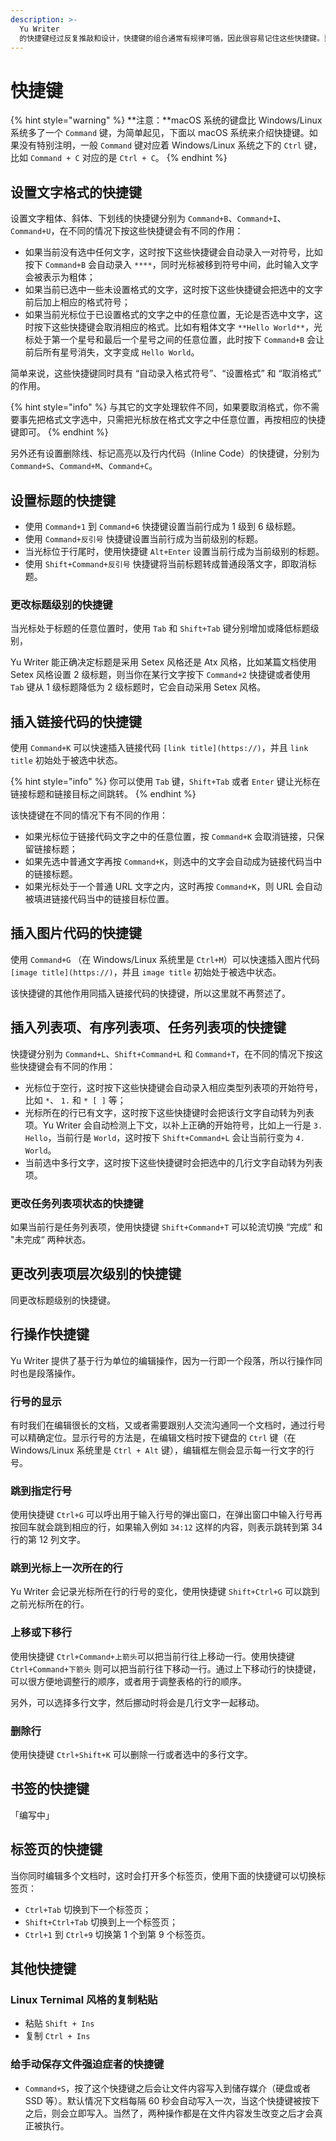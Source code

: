 ```yaml
---
description: >-
  Yu Writer
  的快捷键经过反复推敲和设计，快捷键的组合通常有规律可循，因此很容易记住这些快捷键。熟悉一些快捷键能让你的写作过程更顺手。你可以点击应用程序的主菜单，在那里可以查看各个功能的快捷键。
---
```


# 快捷键

{% hint style="warning" %}
**注意：**macOS 系统的键盘比 Windows/Linux 系统多了一个 `Command` 键，为简单起见，下面以 macOS 系统来介绍快捷键。如果没有特别注明，一般 `Command` 键对应着 Windows/Linux 系统之下的 `Ctrl` 键，比如 `Command + C` 对应的是 `Ctrl + C`。
{% endhint %}

## 设置文字格式的快捷键

设置文字粗体、斜体、下划线的快捷键分别为 `Command+B`、`Command+I`、`Command+U`，在不同的情况下按这些快捷键会有不同的作用：

* 如果当前没有选中任何文字，这时按下这些快捷键会自动录入一对符号，比如按下 `Command+B` 会自动录入 `****`，同时光标被移到符号中间，此时输入文字会被表示为粗体；
* 如果当前已选中一些未设置格式的文字，这时按下这些快捷键会把选中的文字前后加上相应的格式符号；
* 如果当前光标位于已设置格式的文字之中的任意位置，无论是否选中文字，这时按下这些快捷键会取消相应的格式。比如有粗体文字 `**Hello World**`，光标处于第一个星号和最后一个星号之间的任意位置，此时按下 `Command+B` 会让前后所有星号消失，文字变成 `Hello World`。

简单来说，这些快捷键同时具有 “自动录入格式符号”、“设置格式” 和 “取消格式” 的作用。

{% hint style="info" %}
与其它的文字处理软件不同，如果要取消格式，你不需要事先把格式文字选中，只需把光标放在格式文字之中任意位置，再按相应的快捷键即可。
{% endhint %}

另外还有设置删除线、标记高亮以及行内代码（Inline Code）的快捷键，分别为 `Command+S`、`Command+M`、`Command+C`。

## 设置标题的快捷键

* 使用 `Command+1` 到 `Command+6` 快捷键设置当前行成为 1 级到 6 级标题。
* 使用 `Command+反引号` 快捷键设置当前行成为当前级别的标题。
* 当光标位于行尾时，使用快捷键 `Alt+Enter` 设置当前行成为当前级别的标题。
* 使用 `Shift+Command+反引号` 快捷键将当前标题转成普通段落文字，即取消标题。

### 更改标题级别的快捷键

当光标处于标题的任意位置时，使用 `Tab` 和 `Shift+Tab` 键分别增加或降低标题级别，

Yu Writer 能正确决定标题是采用 Setex 风格还是 Atx 风格，比如某篇文档使用 Setex 风格设置 2 级标题，则当你在某行文字按下 `Command+2` 快捷键或者使用 `Tab` 键从 1 级标题降低为 2 级标题时，它会自动采用 Setex 风格。

## 插入链接代码的快捷键

使用 `Command+K` 可以快速插入链接代码 `[link title](https://)`，并且 `link title` 初始处于被选中状态。

{% hint style="info" %}
你可以使用 `Tab` 键，`Shift+Tab` 或者 `Enter` 键让光标在链接标题和链接目标之间跳转。
{% endhint %}

该快捷键在不同的情况下有不同的作用：

* 如果光标位于链接代码文字之中的任意位置，按 `Command+K` 会取消链接，只保留链接标题；
* 如果先选中普通文字再按 `Command+K`，则选中的文字会自动成为链接代码当中的链接标题。
* 如果光标处于一个普通 URL 文字之内，这时再按  `Command+K`，则 URL 会自动被填进链接代码当中的链接目标位置。

## 插入图片代码的快捷键

使用 `Command+G` （在 Windows/Linux 系统里是 `Ctrl+M`）可以快速插入图片代码 `[image title](https://)`，并且 `image title` 初始处于被选中状态。

该快捷键的其他作用同插入链接代码的快捷键，所以这里就不再赘述了。

## 插入列表项、有序列表项、任务列表项的快捷键

快捷键分别为 `Command+L`、`Shift+Command+L` 和 `Command+T`，在不同的情况下按这些快捷键会有不同的作用：

* 光标位于空行，这时按下这些快捷键会自动录入相应类型列表项的开始符号，比如 `*`、 `1.` 和 `* [ ]` 等；
* 光标所在的行已有文字，这时按下这些快捷键时会把该行文字自动转为列表项。Yu Writer 会自动检测上下文，以补上正确的开始符号，比如上一行是 `3. Hello`，当前行是 `World`，这时按下 `Shift+Command+L` 会让当前行变为 `4. World`。
* 当前选中多行文字，这时按下这些快捷键时会把选中的几行文字自动转为列表项。

### 更改任务列表项状态的快捷键

如果当前行是任务列表项，使用快捷键 `Shift+Command+T` 可以轮流切换 “完成” 和 "未完成“ 两种状态。

## 更改列表项层次级别的快捷键

同更改标题级别的快捷键。

## 行操作快捷键

Yu Writer 提供了基于行为单位的编辑操作，因为一行即一个段落，所以行操作同时也是段落操作。

### 行号的显示

有时我们在编辑很长的文档，又或者需要跟别人交流沟通同一个文档时，通过行号可以精确定位。显示行号的方法是，在编辑文档时按下键盘的 `Ctrl` 键（在 Windows/Linux 系统里是 `Ctrl + Alt` 键），编辑框左侧会显示每一行文字的行号。

### 跳到指定行号

使用快捷键 `Ctrl+G` 可以呼出用于输入行号的弹出窗口，在弹出窗口中输入行号再按回车就会跳到相应的行，如果输入例如 `34:12` 这样的内容，则表示跳转到第 34 行的第 12 列文字。

### 跳到光标上一次所在的行

Yu Writer 会记录光标所在行的行号的变化，使用快捷键 `Shift+Ctrl+G` 可以跳到之前光标所在的行。

### 上移或下移行

使用快捷键 `Ctrl+Command+上箭头`可以把当前行往上移动一行。使用快捷键 `Ctrl+Command+下箭头` 则可以把当前行往下移动一行。通过上下移动行的快捷键，可以很方便地调整行的顺序，或者用于调整表格的行的顺序。

另外，可以选择多行文字，然后挪动时将会是几行文字一起移动。

### 删除行

使用快捷键 `Ctrl+Shift+K` 可以删除一行或者选中的多行文字。

## 书签的快捷键

「编写中」

## 标签页的快捷键

当你同时编辑多个文档时，这时会打开多个标签页，使用下面的快捷键可以切换标签页：

* `Ctrl+Tab` 切换到下一个标签页；
* `Shift+Ctrl+Tab` 切换到上一个标签页；
* `Ctrl+1` 到 `Ctrl+9` 切换第 1 个到第 9 个标签页。

## 其他快捷键

### Linux Ternimal 风格的复制粘贴

* 粘贴 `Shift + Ins`
* 复制 `Ctrl + Ins`

### 给手动保存文件强迫症者的快捷键

* `Command+S`，按了这个快捷键之后会让文件内容写入到储存媒介（硬盘或者 SSD 等）。默认情况下文档每隔 60 秒会自动写入一次，当这个快捷键被按下之后，则会立即写入。当然了，两种操作都是在文件内容发生改变之后才会真正被执行。



